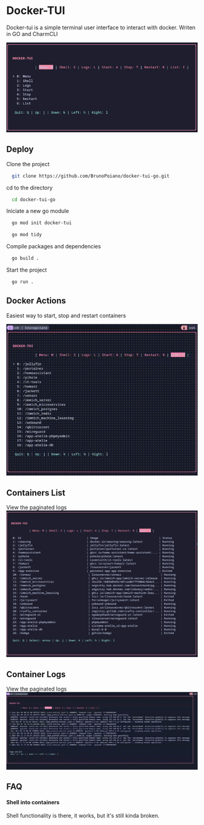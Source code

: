 
# Docker-TUI

Docker-tui is a simple terminal user interface to interact with docker. Writen in GO and CharmCLI 

![App Screenshot](./imgs/Docker-tui.png)

## Deploy

Clone the project

```bash
  git clone https://github.com/BrunoPoiano/docker-tui-go.git
```

cd to the directory

```bash
  cd docker-tui-go
```
Iniciate a new go module

```bash
  go mod init docker-tui
```

```bash
  go mod tidy
```

Compile packages and dependencies

```bash
  go build .
```

Start the project

```bash
  go run .
```

## Docker Actions

Easiest way to start, stop and restart containers 

![Docker Actions](./imgs/menu.gif)

## Containers List

View the paginated logs 
![Docker Logs](./imgs/list.png)

## Container Logs

View the paginated logs 
![Docker Logs](./imgs/logs.gif)

## FAQ

#### Shell into containers

Shell functionality is there, it works, but it's still kinda broken. 
